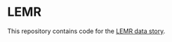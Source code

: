 
# LEMR

<!-- badges: start -->
<!-- badges: end -->

This repository contains code for the [LEMR data story](https://mountainmath.github.io/LEMR/).
